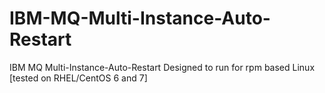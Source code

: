 # IBM-MQ-Multi-Instance-Auto-Restart
IBM MQ Multi-Instance-Auto-Restart
Designed to run for rpm based Linux [tested on RHEL/CentOS 6 and 7]
